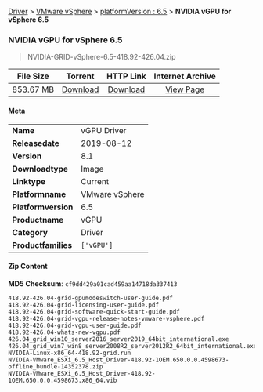 
[Driver](/README.md)  >  [VMware vSphere](/index/Driver/VMware_vSphere.md)  >  [platformVersion : 6.5](/index/Driver/VMware_vSphere/6.5.md)  >  **NVIDIA vGPU for vSphere 6.5**


###    NVIDIA vGPU for vSphere 6.5

> NVIDIA-GRID-vSphere-6.5-418.92-426.04.zip   


| **File Size** | **Torrent**  | **HTTP Link** | **Internet Archive** |
|:-------------:|:------------:|:-------------:|:--------------------:|
| 853.67 MB |  [Download](https://archive.org/download/nvgpu_NVIDIA-GRID-vSphere-6.5-418.92-426.04.zip_f3yucjnc/nvgpu_NVIDIA-GRID-vSphere-6.5-418.92-426.04.zip_f3yucjnc_archive.torrent)       | [Download](https://archive.org/compress/nvgpu_NVIDIA-GRID-vSphere-6.5-418.92-426.04.zip_f3yucjnc) | [View Page](https://archive.org/details/nvgpu_NVIDIA-GRID-vSphere-6.5-418.92-426.04.zip_f3yucjnc)       |

#### Meta

<table>
<tr><td><strong>Name</strong></td><td>vGPU Driver</td></tr>
<tr><td><strong>Releasedate</strong></td><td>2019-08-12</td></tr>
<tr><td><strong>Version</strong></td><td>8.1</td></tr>
<tr><td><strong>Downloadtype</strong></td><td>Image</td></tr>
<tr><td><strong>Linktype</strong></td><td>Current</td></tr>
<tr><td><strong>Platformname</strong></td><td>VMware vSphere</td></tr>
<tr><td><strong>Platformversion</strong></td><td>6.5</td></tr>
<tr><td><strong>Productname</strong></td><td>vGPU</td></tr>
<tr><td><strong>Category</strong></td><td>Driver</td></tr>
<tr><td><strong>Productfamilies</strong></td><td><code>['vGPU']</code></td></tr>
</table>

#### Zip Content

**MD5 Checksum**: `cf9dd429a01cad459aa14718da337413`

```text
418.92-426.04-grid-gpumodeswitch-user-guide.pdf
418.92-426.04-grid-licensing-user-guide.pdf
418.92-426.04-grid-software-quick-start-guide.pdf
418.92-426.04-grid-vgpu-release-notes-vmware-vsphere.pdf
418.92-426.04-grid-vgpu-user-guide.pdf
418.92-426.04-whats-new-vgpu.pdf
426.04_grid_win10_server2016_server2019_64bit_international.exe
426.04_grid_win7_win8_server2008R2_server2012R2_64bit_international.exe
NVIDIA-Linux-x86_64-418.92-grid.run
NVIDIA-VMware_ESXi_6.5_Host_Driver-418.92-1OEM.650.0.0.4598673-offline_bundle-14352378.zip
NVIDIA-VMware_ESXi_6.5_Host_Driver-418.92-1OEM.650.0.0.4598673.x86_64.vib
```
